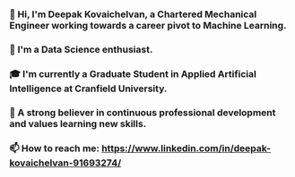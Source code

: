 ### 👋 Hi, I'm Deepak Kovaichelvan, a Chartered Mechanical Engineer working towards a career pivot to Machine Learning.
### 👀 I'm a Data Science enthusiast.
### 🎓 I'm currently a Graduate Student in Applied Artificial Intelligence at Cranfield University.
### 🌱 A strong believer in continuous professional development and values learning new skills.
### 📫 How to reach me: https://www.linkedin.com/in/deepak-kovaichelvan-91693274/

